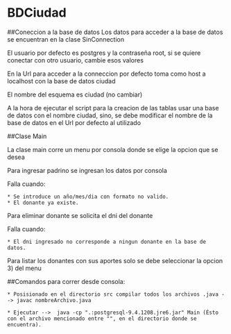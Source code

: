 # BDCiudad

##Coneccion a la base de datos
Los datos para acceder a la base de datos se encuentran en la clase SinConnection

El usuario por defecto es postgres y la contraseña root, si se quiere conectar con otro usuario, cambie esos valores

En la Url para acceder a la conneccion por defecto toma como host a localhost con la base de datos ciudad

El nombre del esquema es ciudad (no cambiar)

A la hora de ejecutar el script para la creacion de las tablas usar una base de datos con el nombre ciudad, sino, se debe modificar el nombre de la base de datos en el Url por defecto al utilizado

##Clase Main

La clase main corre un menu por consola donde se elige la opcion que se desea

Para ingresar padrino se ingresan los datos por consola

Falla cuando:

	* Se introduce un año/mes/dia con formato no valido.
	* El donante ya existe.
	
Para eliminar donante se solicita el dni del donante

Falla cuando:

	* El dni ingresado no corresponde a ningun donante en la base de datos.

Para listar los donantes con sus aportes solo se debe seleccionar la opcion 3) del menu

##Comandos para correr desde consola:

	* Posisionado en el directorio src compilar todos los archivos .java --> javac nombreArchivo.java 

	* Ejecutar -->  java -cp ".:postgresql-9.4.1208.jre6.jar" Main (Ésto con el archivo mencionado entre "", en el directorio donde se encuentra).